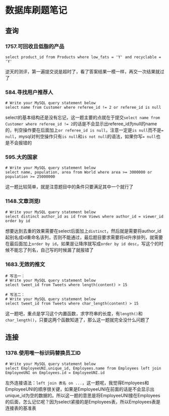 #  数据库刷题笔记

##  查询

###  1757.可回收且低脂的产品

```mysql
select product_id from Products where low_fats = 'Y' and recyclable = 'Y'
```

逆天的测评，第一遍提交说是超时了，看了答案结果一模一样，再交一次结果就过了



###  584.寻找用户推荐人

```mysql
# Write your MySQL query statement below
select name from Customer where referee_id != 2 or referee_id is null
```

select的基本结构还是没有忘记，这一题主要的点就在于提交`select name from Customer where referee_id != 2`的话是不会显示出referee_id为null的name的，判空操作要在后面加上`or referee_id is null`，注意一定是`is null`而不是`= null`，mysql对判空操作只有`is null`和`is not null`的语法，如果你写`= null`也是不会报错的



###  595.大的国家

```mysql
# Write your MySQL query statement below
select name, population, area from World where area >= 3000000 or population >= 25000000
```

这一题比较简单，就是注意题目中的条件只要满足其中一个就行了



###  1148.文章浏览I

```mysql
# Write your MySQL query statement below
select distinct author_id as id from Views where author_id = viewer_id order by id
```

想要达到去重的效果需要在select后面加上`distinct`，然后就是需要将author_id起别名成id重命名该列，否则不能通过，最后题目要求需要将id升序排列，就需要在最后面加上`order by id`，如果是让降序就写成`order by id desc`，写这个的时候不能忘了列名，自己写的时候漏了就报错了



###  1683.无效的推文

```mysql
# 写法一：
# Write your MySQL query statement below
select tweet_id from Tweets where length(content) > 15

# 写法二：
# Write your MySQL query statement below
select tweet_id from Tweets where char_length(content) > 15
```

这一题吧，重点是学习这个内置函数，求字符串的长度，有`length()`和`char_length()`，只要这两个函数知道了，那么这一题就完全没什么问题了



##  连接

###  1378.使用唯一标识码替换员工ID

```MYSQL
# Write your MySQL query statement below
select EmployeeUNI.unique_id, Employees.name from Employees left join EmployeeUNI on Employees.id = EmployeeUNI.id
```

左外连接语法：`left join 表名 on ...`，这一题呢，我觉得Employees和EmployeeUNI的顺序很关键，如果是EmployeeUNI在前面的话是不会显示出unique_id为空的数据的。所以这一题的意思是将EmployeeUNI接在Employees的后面，怎么记忆呢？因为select紧接的是Employees表，所以Employees表是连接表的基准表

